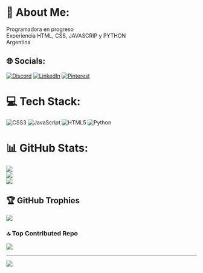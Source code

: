 # 💫 About Me:
Programadora en progreso<br>Experiencia HTML, CSS, JAVASCRIP y PYTHON <br>Argentina 


## 🌐 Socials:
[![Discord](https://img.shields.io/badge/Discord-%237289DA.svg?logo=discord&logoColor=white)](https://discord.gg/LuciRojo#7379) [![LinkedIn](https://img.shields.io/badge/LinkedIn-%230077B5.svg?logo=linkedin&logoColor=white)](https://linkedin.com/in/https://www.linkedin.com/in/luciajazminrojo) [![Pinterest](https://img.shields.io/badge/Pinterest-%23E60023.svg?logo=Pinterest&logoColor=white)](https://pinterest.com/https://pin.it/51ZLIj6) 

# 💻 Tech Stack:
![CSS3](https://img.shields.io/badge/css3-%231572B6.svg?style=for-the-badge&logo=css3&logoColor=white) ![JavaScript](https://img.shields.io/badge/javascript-%23323330.svg?style=for-the-badge&logo=javascript&logoColor=%23F7DF1E) ![HTML5](https://img.shields.io/badge/html5-%23E34F26.svg?style=for-the-badge&logo=html5&logoColor=white) ![Python](https://img.shields.io/badge/python-3670A0?style=for-the-badge&logo=python&logoColor=ffdd54)
# 📊 GitHub Stats:
![](https://github-readme-stats.vercel.app/api?username=LuciRojo&theme=dark&hide_border=false&include_all_commits=true&count_private=false)<br/>
![](https://github-readme-streak-stats.herokuapp.com/?user=LuciRojo&theme=dark&hide_border=false)<br/>
![](https://github-readme-stats.vercel.app/api/top-langs/?username=LuciRojo&theme=dark&hide_border=false&include_all_commits=true&count_private=false&layout=compact)

## 🏆 GitHub Trophies
![](https://github-profile-trophy.vercel.app/?username=LuciRojo&theme=radical&no-frame=false&no-bg=false&margin-w=4)

### 🔝 Top Contributed Repo
![](https://github-contributor-stats.vercel.app/api?username=LuciRojo&limit=5&theme=monokai&combine_all_yearly_contributions=true)

---
[![](https://visitcount.itsvg.in/api?id=LuciRojo&icon=0&color=0)](https://visitcount.itsvg.in)

<!-- Proudly created with GPRM ( https://gprm.itsvg.in ) -->
